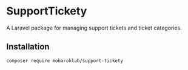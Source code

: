 # SupportTickety

A Laravel package for managing support tickets and ticket categories.

## Installation

```bash
composer require mobaroklab/support-tickety
